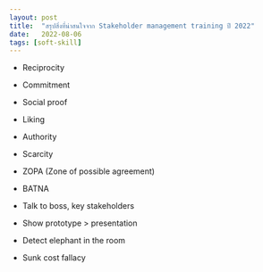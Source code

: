 ```yaml
---
layout: post
title:  "สรุปสิ่งที่น่าสนใจจาก Stakeholder management training ปี 2022"
date:   2022-08-06
tags: [soft-skill]
---
```


- Reciprocity
- Commitment
- Social proof
- Liking
- Authority
- Scarcity
- ZOPA (Zone of possible agreement)
- BATNA

- Talk to boss, key stakeholders
- Show prototype > presentation
- Detect elephant in the room
- Sunk cost fallacy